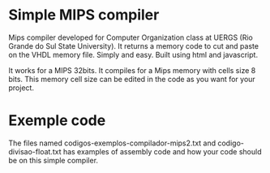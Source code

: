 # Simple MIPS compiler

Mips compiler developed for Computer Organization class at UERGS (Rio Grande do Sul State University). It returns a memory code to cut and paste on the VHDL memory file. Simply and easy. Built using html and javascript.

It works for a MIPS 32bits. It compiles for a Mips memory with cells size 8 bits. This memory cell size can be edited in the code as you want for your project.

# Exemple code
The files named codigos-exemplos-compilador-mips2.txt and codigo-divisao-float.txt has examples of assembly code and how your code should be on this simple compiler.

